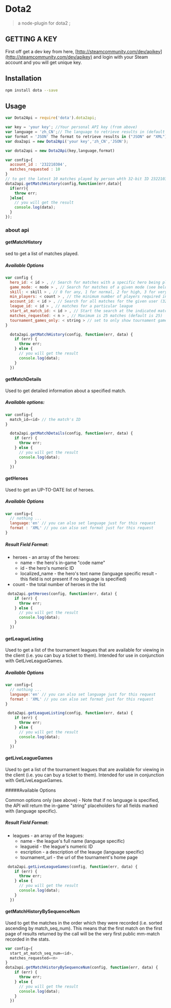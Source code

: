 # Dota2
> a node-plugin for dota2 ;

## GETTING A KEY
First off get a dev key from here, [http://steamcommunity.com/dev/apikey](http://steamcommunity.com/dev/apikey) and login with your Steam account and you will get unique key.

## Installation

```sh
npm install dota --save
```
## Usage

```js
var Dota2Api = require('dota').dota2api;

var key = 'your key'; //Your personal API key (from above)
var language = 'zh_CN';// The language to retrieve results in (default is en_us) (see http://en.wikipedia.org/wiki/ISO_639-1 for the language codes (first two characters) and http://en.wikipedia.org/wiki/List_of_ISO_639-1_codes for the country codes (last two characters))
var format = 'JSON' The format to retrieve results in ("JSON" or "XML")
var doa2api = new Dota2Api('your key','zh_CN','JSON');

var dota2api = new Dota2Api(key,language,format)

var config={
  account_id : '232210304',
  matches_requested : 10
}
// to get the latest 10 matches played by person whth 32-bit ID 232210304
dota2api.getMatchHistory(config,function(err,data){
  if(err){
    throw err;
  }else{
    // you will get the result
    console.log(data);
  }
});


```

### about api

#### getMatchHistory

sed to get a list of matches played.

##### Available Options
```js
var config {
  hero_id: < id > , // Search for matches with a specific hero being played (hero ID, not name, see HEROES below)
  game_mode: < mode > , // Search for matches of a given mode (see below)
  skill: < skill > , // 0 for any, 1 for normal, 2 for high, 3 for very high skill (default is 0)
  min_players: < count > , // the minimum number of players required in the match
  account_id: < id > , // Search for all matches for the given user (32-bit or 64-bit steam ID)
  league_id: < id > , // matches for a particular league
  start_at_match_id: < id > , // Start the search at the indicated match id, descending
  matches_requested: < n > , // Maximum is 25 matches (default is 25)
  tournament_games_only: < string > // set to only show tournament games
}
```
```js
  dota2api.getMatchHistory(config, function(err, data) {
    if (err) {
      throw err;
    } else {
      // you will get the result
      console.log(data);
    }
  })

```
#### getMatchDetails


Used to get detailed information about a specified match.

##### Available options:
```js
var config={
  match_id=<id> // the match's ID
}
```
```js
  dota2api.getMatchDetails(config, function(err, data) {
    if (err) {
      throw err;
    } else {
      // you will get the result
      console.log(data);
    }
  })
```
#### getHeroes

Used to get an UP-TO-DATE list of heroes.

##### Available Options
```js
var config={
  // nothing ...
  language:'en' // you can also set language just for this request
  format : 'XML' // you can also set format just for this request
}
```
##### Result Field Format:

- heroes - an array of the heroes:
  - name - the hero's in-game "code name"
  - id - the hero's numeric ID
  - localized_name - the hero's text name (language specific result - this field is not present if no language is specified)
- count - the total number of heroes in the list

```js
 dota2api.getHeroes(config, function(err, data) {
    if (err) {
      throw err;
    } else {
      // you will get the result
      console.log(data);
    }
  })
```
#### getLeagueListing

Used to get a list of the tournament leagues that are available for viewing in the client (i.e. you can buy a ticket to them).
Intended for use in conjunction with GetLiveLeagueGames.

##### Available Options

```js
var config={
  // nothing ...
  language:'en' // you can also set language just for this request
  format : 'XML' // you can also set format just for this request
}
```

```js
 dota2api.getLeagueListing(config, function(err, data) {
    if (err) {
      throw err;
    } else {
      // you will get the result
      console.log(data);
    }
  })
```

#### getLiveLeagueGames

Used to get a list of the tournament leagues that are available for viewing in the client (i.e. you can buy a ticket to them).
Intended for use in conjunction with GetLiveLeagueGames.

#####Available Options

Common options only (see above) - Note that if no language is specified, the API will return the in-game "string" placeholders for all fields marked with (language specific).


##### Result Field Format:

- leagues - an array of the leagues:
  - name - the league's full name (language specific)
  - leagueid - the league's numeric ID
  - escription - a description of the leauge (language specific)
  - tournament_url - the url of the tournament's home page

```js
 dota2api.getLiveLeagueGames(config, function(err, data) {
    if (err) {
      throw err;
    } else {
      // you will get the result
      console.log(data);
    }
  })
```
#### getMatchHistoryBySequenceNum

Used to get the matches in the order which they were recorded (i.e. sorted ascending by match_seq_num).
This means that the first match on the first page of results returned by the call will be the very first public mm-match recorded in the stats.

```js
var config={
  start_at_match_seq_num=<id>,
  matches_requested=<n>
}
dota2api.getMatchHistoryBySequenceNum(config, function(err, data) {
    if (err) {
      throw err;
    } else {
      // you will get the result
      console.log(data);
    }
  })
```
